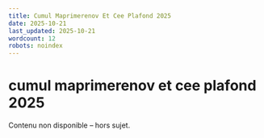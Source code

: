 ```yaml
---
title: Cumul Maprimerenov Et Cee Plafond 2025
date: 2025-10-21
last_updated: 2025-10-21
wordcount: 12
robots: noindex
---
```


# cumul maprimerenov et cee plafond 2025

Contenu non disponible – hors sujet.